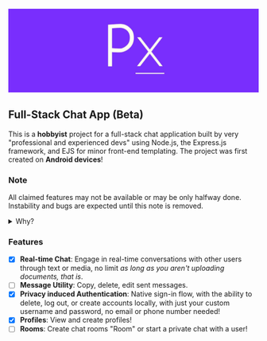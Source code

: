 ![PxLine logo banner](https://raw.githubusercontent.com/bitwiseray/pxline-v2/main/public/assets/20240418_220716.jpg)

## Full-Stack Chat App (Beta)
This is a **hobbyist** project for a full-stack chat application built by very "professional and experienced devs" using Node.js, the Express.js framework, and EJS for minor front-end templating. The project was first created on **Android devices**!

### Note
All claimed features may not be available or may be only halfway done. Instability and bugs are expected until this note is removed.
<details>
  <summary>Why?</summary>
  This is a hobbyist project as well as a very large one, so we will focus on adding all the claimed features before focusing on stability and bug fixing.
</details>

### Features
- [x] **Real-time Chat**: Engage in real-time conversations with other users through text or media, no limit _as long as you aren't uploading documents, that is_.
- [ ] **Message Utility**: Copy, delete, edit sent messages.
- [x] **Privacy induced Authentication**: Native sign-in flow, with the ability to delete, log out, or create accounts locally, with just your custom username and password, no email or phone number needed!
- [x] **Profiles**: View and create profiles!
- [ ] **Rooms**: Create chat rooms "Room" or start a private chat with a user!
